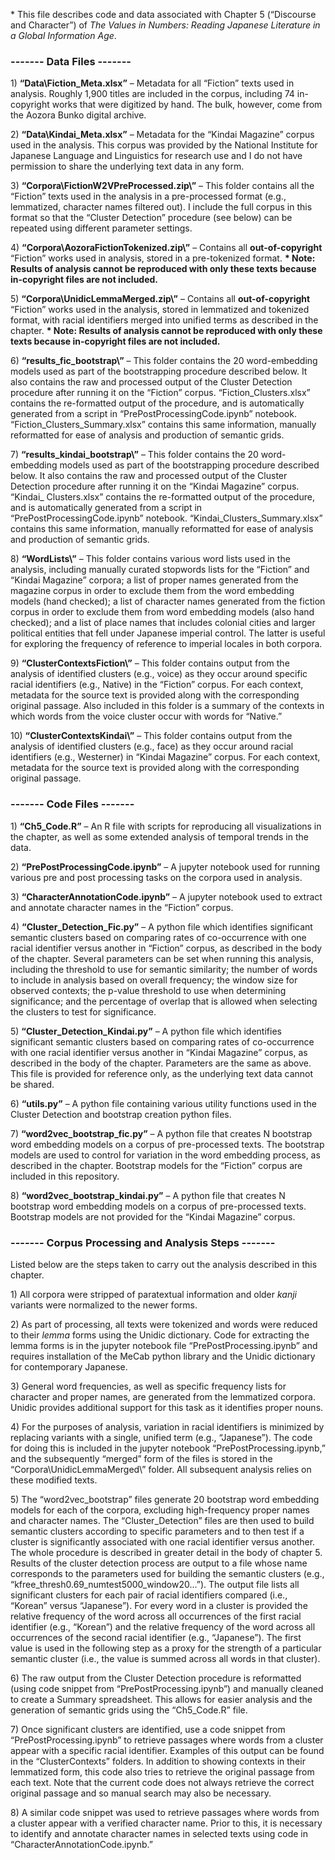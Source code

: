 \* This file describes code and data associated with Chapter 5
(“Discourse and Character”) of *The Values in Numbers: Reading Japanese
Literature in a Global Information Age*.

### **------- Data Files -------** ###

1\) **“Data\\Fiction\_Meta.xlsx”** – Metadata for all “Fiction” texts
used in analysis. Roughly 1,900 titles are included in the corpus,
including 74 in-copyright works that were digitized by hand. The bulk,
however, come from the Aozora Bunko digital archive.

2\) **“Data\\Kindai\_Meta.xlsx”** – Metadata for the “Kindai Magazine”
corpus used in the analysis. This corpus was provided by the National
Institute for Japanese Language and Linguistics for research use and I
do not have permission to share the underlying text data in any form.

3\) **“Corpora\\FictionW2VPreProcessed.zip\\”** – This folder contains all
the “Fiction” texts used in the analysis in a pre-processed format
(e.g., lemmatized, character names filtered out). I include the full
corpus in this format so that the “Cluster Detection” procedure (see
below) can be repeated using different parameter settings.

4\) **“Corpora\\AozoraFictionTokenized.zip\\”** – Contains all
**out-of-copyright** “Fiction” works used in analysis, stored in a
pre-tokenized format. **\* Note: Results of analysis cannot be
reproduced with only these texts because in-copyright files are not
included.**

5\) **“Corpora\\UnidicLemmaMerged.zip\\”** – Contains all
**out-of-copyright** “Fiction” works used in the analysis, stored in
lemmatized and tokenized format, with racial identifiers merged into
unified terms as described in the chapter. **\* Note: Results of
analysis cannot be reproduced with only these texts because in-copyright
files are not included.**

6\) **“results\_fic\_bootstrap\\”** – This folder contains the 20
word-embedding models used as part of the bootstrapping procedure
described below. It also contains the raw and processed output of the
Cluster Detection procedure after running it on the “Fiction” corpus.
“Fiction\_Clusters.xlsx” contains the re-formatted output of the
procedure, and is automatically generated from a script in
“PrePostProcessingCode.ipynb” notebook.
“Fiction\_Clusters\_Summary.xlsx” contains this same information,
manually reformatted for ease of analysis and production of semantic
grids.

7\) **“results\_kindai\_bootstrap\\”** – This folder contains the 20
word-embedding models used as part of the bootstrapping procedure
described below. It also contains the raw and processed output of the
Cluster Detection procedure after running it on the “Kindai Magazine”
corpus. “Kindai\_ Clusters.xlsx” contains the re-formatted output of the
procedure, and is automatically generated from a script in
“PrePostProcessingCode.ipynb” notebook. “Kindai\_Clusters\_Summary.xlsx”
contains this same information, manually reformatted for ease of
analysis and production of semantic grids.

8\) **“WordLists\\”** – This folder contains various word lists used in
the analysis, including manually curated stopwords lists for the
“Fiction” and “Kindai Magazine” corpora; a list of proper names
generated from the magazine corpus in order to exclude them from the
word embedding models (hand checked); a list of character names
generated from the fiction corpus in order to exclude them from word
embedding models (also hand checked); and a list of place names that
includes colonial cities and larger political entities that fell under
Japanese imperial control. The latter is useful for exploring the
frequency of reference to imperial locales in both corpora.

9\) **“ClusterContextsFiction\\”** – This folder contains output from
the analysis of identified clusters (e.g., voice) as they occur around
specific racial identifiers (e.g., Native) in the “Fiction” corpus. For
each context, metadata for the source text is provided along with the
corresponding original passage. Also included in this folder is a
summary of the contexts in which words from the voice cluster occur with
words for “Native.”

10\) **“ClusterContextsKindai\\”** – This folder contains output from
the analysis of identified clusters (e.g., face) as they occur around
racial identifiers (e.g., Westerner) in “Kindai Magazine” corpus. For
each context, metadata for the source text is provided along with the
corresponding original passage.

### **------- Code Files -------** ###

1\) **“Ch5\_Code.R”** – An R file with scripts for reproducing all
visualizations in the chapter, as well as some extended analysis of
temporal trends in the data.

2\) **“PrePostProcessingCode.ipynb”** – A jupyter notebook used for
running various pre and post processing tasks on the corpora used in
analysis.

3\) **“CharacterAnnotationCode.ipynb”** – A jupyter notebook used to
extract and annotate character names in the “Fiction” corpus.

4\) **“Cluster\_Detection\_Fic.py”** – A python file which identifies
significant semantic clusters based on comparing rates of co-occurrence
with one racial identifier versus another in “Fiction” corpus, as
described in the body of the chapter. Several parameters can be set when
running this analysis, including the threshold to use for semantic
similarity; the number of words to include in analysis based on overall
frequency; the window size for observed contexts; the p-value threshold
to use when determining significance; and the percentage of overlap that
is allowed when selecting the clusters to test for significance.

5\) **“Cluster\_Detection\_Kindai.py”** – A python file which identifies
significant semantic clusters based on comparing rates of co-occurrence
with one racial identifier versus another in “Kindai Magazine” corpus,
as described in the body of the chapter. Parameters are the same as
above. This file is provided for reference only, as the underlying text
data cannot be shared.

6\) **“utils.py”** – A python file containing various utility functions
used in the Cluster Detection and bootstrap creation python files.

7\) **“word2vec\_bootstrap\_fic.py”** – A python file that creates N
bootstrap word embedding models on a corpus of pre-processed texts. The
bootstrap models are used to control for variation in the word embedding
process, as described in the chapter. Bootstrap models for the “Fiction”
corpus are included in this repository.

8\) **“word2vec\_bootstrap\_kindai.py”** – A python file that creates N
bootstrap word embedding models on a corpus of pre-processed texts.
Bootstrap models are not provided for the “Kindai Magazine” corpus.

### **------- Corpus Processing and Analysis Steps -------** ###

Listed below are the steps taken to carry out the analysis described in
this chapter.

1\) All corpora were stripped of paratextual information and older
*kanji* variants were normalized to the newer forms.

2\) As part of processing, all texts were tokenized and words were
reduced to their *lemma* forms using the Unidic dictionary. Code for
extracting the lemma forms is in the jupyter notebook file
“PrePostProcessing.ipynb” and requires installation of the MeCab python
library and the Unidic dictionary for contemporary Japanese.

3\) General word frequencies, as well as specific frequency lists for
character and proper names, are generated from the lemmatized corpora.
Unidic provides additional support for this task as it identifies proper
nouns.

4\) For the purposes of analysis, variation in racial identifiers is
minimized by replacing variants with a single, unified term (e.g.,
“Japanese”). The code for doing this is included in the jupyter notebook
“PrePostProcessing.ipynb,” and the subsequently “merged” form of the
files is stored in the “Corpora\\UnidicLemmaMerged\\” folder. All
subsequent analysis relies on these modified texts.

5\) The “word2vec\_bootstrap” files generate 20 bootstrap word embedding
models for each of the corpora, excluding high-frequency proper names
and character names. The “Cluster\_Detection” files are then used to
build semantic clusters according to specific parameters and to then
test if a cluster is significantly associated with one racial identifier
versus another. The whole procedure is described in greater detail in
the body of chapter 5. Results of the cluster detection process are
output to a file whose name corresponds to the parameters used for
building the semantic clusters (e.g.,
“kfree\_thresh0.69\_numtest5000\_window20...”). The output file lists
all significant clusters for each pair of racial identifiers compared
(i.e., “Korean” versus “Japanese”). For every word in a cluster is provided the
relative frequency of the word across all occurrences of the first racial 
identifier (e.g., “Korean”) and the relative frequency
of the word across all occurrences of the second racial identifier
(e.g., “Japanese”). The first value is used in the following step as a
proxy for the strength of a particular semantic cluster (i.e., the value
is summed across all words in that cluster).

6\) The raw output from the Cluster Detection procedure is reformatted
(using code snippet from “PrePostProcessing.ipynb”) and manually cleaned
to create a Summary spreadsheet. This allows for easier analysis and the
generation of semantic grids using the “Ch5\_Code.R” file.

7\) Once significant clusters are identified, use a code snippet from
“PrePostProcessing.ipynb” to retrieve passages where words from a
cluster appear with a specific racial identifier. Examples of this
output can be found in the “ClusterContexts” folders. In addition to
showing contexts in their lemmatized form, this code also tries to
retrieve the original passage from each text. Note that the current code
does not always retrieve the correct original passage and so manual
search may also be necessary.

8\) A similar code snippet was used to retrieve passages where words
from a cluster appear with a verified character name. Prior to this, it
is necessary to identify and annotate character names in selected texts
using code in “CharacterAnnotationCode.ipynb.”
